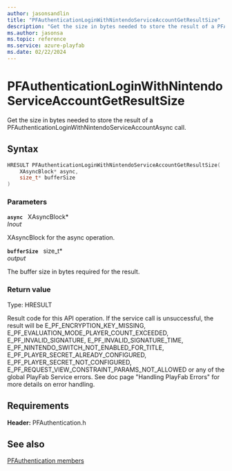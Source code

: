 ```yaml
---
author: jasonsandlin
title: "PFAuthenticationLoginWithNintendoServiceAccountGetResultSize"
description: "Get the size in bytes needed to store the result of a PFAuthenticationLoginWithNintendoServiceAccountAsync call."
ms.author: jasonsa
ms.topic: reference
ms.service: azure-playfab
ms.date: 02/22/2024
---
```


# PFAuthenticationLoginWithNintendoServiceAccountGetResultSize  

Get the size in bytes needed to store the result of a PFAuthenticationLoginWithNintendoServiceAccountAsync call.  

## Syntax  
  
```cpp
HRESULT PFAuthenticationLoginWithNintendoServiceAccountGetResultSize(  
    XAsyncBlock* async,  
    size_t* bufferSize  
)  
```  
  
### Parameters  
  
**`async`** &nbsp; XAsyncBlock*  
*_Inout_*  
  
XAsyncBlock for the async operation.  
  
**`bufferSize`** &nbsp; size_t*  
*output*  
  
The buffer size in bytes required for the result.  
  
  
### Return value
Type: HRESULT
  
Result code for this API operation. If the service call is unsuccessful, the result will be E_PF_ENCRYPTION_KEY_MISSING, E_PF_EVALUATION_MODE_PLAYER_COUNT_EXCEEDED, E_PF_INVALID_SIGNATURE, E_PF_INVALID_SIGNATURE_TIME, E_PF_NINTENDO_SWITCH_NOT_ENABLED_FOR_TITLE, E_PF_PLAYER_SECRET_ALREADY_CONFIGURED, E_PF_PLAYER_SECRET_NOT_CONFIGURED, E_PF_REQUEST_VIEW_CONSTRAINT_PARAMS_NOT_ALLOWED or any of the global PlayFab Service errors. See doc page "Handling PlayFab Errors" for more details on error handling.
  
  
## Requirements  
  
**Header:** PFAuthentication.h
  
## See also  
[PFAuthentication members](../pfauthentication_members.md)  

  
  
